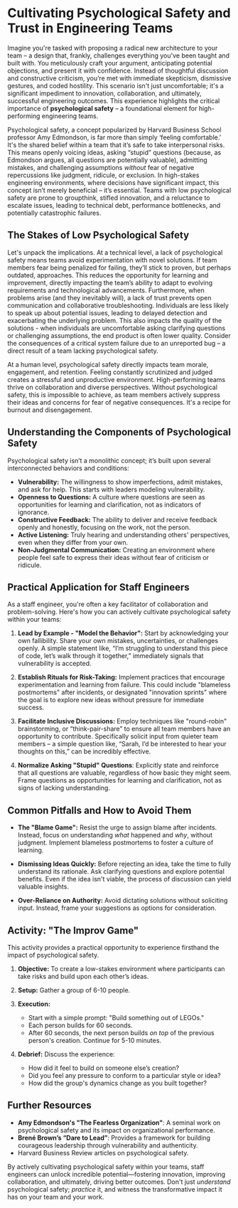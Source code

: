 # Cultivating Psychological Safety and Trust in Engineering Teams

Imagine you're tasked with proposing a radical new architecture to your team – a design that, frankly, challenges everything you've been taught and built with. You meticulously craft your argument, anticipating potential objections, and present it with confidence. Instead of thoughtful discussion and constructive criticism, you’re met with immediate skepticism, dismissive gestures, and coded hostility. This scenario isn't just uncomfortable; it's a significant impediment to innovation, collaboration, and ultimately, successful engineering outcomes. This experience highlights the critical importance of **psychological safety** – a foundational element for high-performing engineering teams.

Psychological safety, a concept popularized by Harvard Business School professor Amy Edmondson, is far more than simply ‘feeling comfortable.’ It's the shared belief within a team that it’s safe to take interpersonal risks. This means openly voicing ideas, asking “stupid” questions (because, as Edmondson argues, all questions are potentially valuable), admitting mistakes, and challenging assumptions _without_ fear of negative repercussions like judgment, ridicule, or exclusion. In high-stakes engineering environments, where decisions have significant impact, this concept isn’t merely beneficial – it’s essential. Teams with low psychological safety are prone to groupthink, stifled innovation, and a reluctance to escalate issues, leading to technical debt, performance bottlenecks, and potentially catastrophic failures.

## The Stakes of Low Psychological Safety

Let's unpack the implications. At a technical level, a lack of psychological safety means teams avoid experimentation with novel solutions. If team members fear being penalized for failing, they’ll stick to proven, but perhaps outdated, approaches. This reduces the opportunity for learning and improvement, directly impacting the team’s ability to adapt to evolving requirements and technological advancements. Furthermore, when problems arise (and they inevitably will), a lack of trust prevents open communication and collaborative troubleshooting. Individuals are less likely to speak up about potential issues, leading to delayed detection and exacerbating the underlying problem. This also impacts the quality of the solutions - when individuals are uncomfortable asking clarifying questions or challenging assumptions, the end product is often lower quality. Consider the consequences of a critical system failure due to an unreported bug – a direct result of a team lacking psychological safety.

At a human level, psychological safety directly impacts team morale, engagement, and retention. Feeling constantly scrutinized and judged creates a stressful and unproductive environment. High-performing teams thrive on collaboration and diverse perspectives. Without psychological safety, this is impossible to achieve, as team members actively suppress their ideas and concerns for fear of negative consequences. It's a recipe for burnout and disengagement.

## Understanding the Components of Psychological Safety

Psychological safety isn’t a monolithic concept; it’s built upon several interconnected behaviors and conditions:

- **Vulnerability:** The willingness to show imperfections, admit mistakes, and ask for help. This starts with leaders modeling vulnerability.
- **Openness to Questions:** A culture where questions are seen as opportunities for learning and clarification, not as indicators of ignorance.
- **Constructive Feedback:** The ability to deliver and receive feedback openly and honestly, focusing on the work, not the person.
- **Active Listening:** Truly hearing and understanding others' perspectives, even when they differ from your own.
- **Non-Judgmental Communication:** Creating an environment where people feel safe to express their ideas without fear of criticism or ridicule.

## Practical Application for Staff Engineers

As a staff engineer, you're often a key facilitator of collaboration and problem-solving. Here's how you can actively cultivate psychological safety within your teams:

1.  **Lead by Example - "Model the Behavior":** Start by acknowledging your own fallibility. Share your own mistakes, uncertainties, or challenges openly. A simple statement like, “I’m struggling to understand this piece of code, let’s walk through it together,” immediately signals that vulnerability is accepted.

2.  **Establish Rituals for Risk-Taking:** Implement practices that encourage experimentation and learning from failure. This could include "blameless postmortems" after incidents, or designated "innovation sprints" where the goal is to explore new ideas without pressure for immediate success.

3.  **Facilitate Inclusive Discussions:** Employ techniques like "round-robin" brainstorming, or “think-pair-share” to ensure all team members have an opportunity to contribute. Specifically solicit input from quieter team members – a simple question like, “Sarah, I’d be interested to hear your thoughts on this,” can be incredibly effective.

4.  **Normalize Asking "Stupid" Questions**: Explicitly state and reinforce that all questions are valuable, regardless of how basic they might seem. Frame questions as opportunities for learning and clarification, not as signs of lacking understanding.

## Common Pitfalls and How to Avoid Them

- **The "Blame Game":** Resist the urge to assign blame after incidents. Instead, focus on understanding _what_ happened and _why_, without judgment. Implement blameless postmortems to foster a culture of learning.

- **Dismissing Ideas Quickly:** Before rejecting an idea, take the time to fully understand its rationale. Ask clarifying questions and explore potential benefits. Even if the idea isn't viable, the process of discussion can yield valuable insights.

- **Over-Reliance on Authority:** Avoid dictating solutions without soliciting input. Instead, frame your suggestions as options for consideration.

## Activity: "The Improv Game"

This activity provides a practical opportunity to experience firsthand the impact of psychological safety.

1.  **Objective:** To create a low-stakes environment where participants can take risks and build upon each other’s ideas.

2.  **Setup:** Gather a group of 6-10 people.

3.  **Execution:**

    - Start with a simple prompt: "Build something out of LEGOs."
    - Each person builds for 60 seconds.
    - After 60 seconds, the next person builds _on top_ of the previous person's creation. Continue for 5-10 minutes.

4.  **Debrief:** Discuss the experience:
    - How did it feel to build on someone else’s creation?
    - Did you feel any pressure to conform to a particular style or idea?
    - How did the group's dynamics change as you built together?

## Further Resources

- **Amy Edmondson's "The Fearless Organization"**: A seminal work on psychological safety and its impact on organizational performance.
- **Brené Brown’s “Dare to Lead”**: Provides a framework for building courageous leadership through vulnerability and authenticity.
- Harvard Business Review articles on psychological safety.

By actively cultivating psychological safety within your teams, staff engineers can unlock incredible potential—fostering innovation, improving collaboration, and ultimately, driving better outcomes. Don't just _understand_ psychological safety; _practice_ it, and witness the transformative impact it has on your team and your work.

```

```
